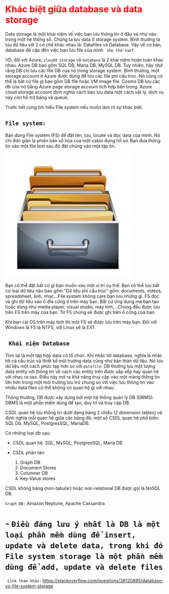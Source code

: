 <h1 style="color:red"> Khác biệt giữa database và data storage </h1>

Data storage là một khái niệm về việc bạn lưu thông tin ở đâu và như nào trong một hệ thống số. Chúng ta lưu data ở storage system. Bình thường ta lưu dữ liệu với 2 cơ chế khác nhau là: Datafiles và Database. Vậy về cơ bản, database đề cập đến việc bạn lưu file của mình ` như thế naof`.

VD, đối với Azure, `cloudd storage` và `database` là 2 khái niệm hoàn toàn khác nhau. Azure DB bao gồm SQL DB, Maria DB, MySQL DB. Tuy nhiên, hãy nhớ rằng DB chỉ lưu các file DB của nó trong storage system. Bình thường, một storage account ở Azure được dùng để lưu các file phi cấu trúc. Nó cũng có thể là bất cứ file gì bao gồm DB file hoặc VM image file. Cosmo DB lưu các db của nó bằng Azure page storage account tích hợp bên trong. Azure cloud storage account định nghĩa cách bạn lưu data một cách vật lý, dịch vụ này còn hỗ trợ bảng và queue. 

Trước hết cùng tìm hiểu File system nếu muốn làm rõ sự khác biệt.

## `File system:`

Bạn dùng File system (FS) để đặt tên, lưu, locate và đọc data của mình. Nó chỉ đơn giản là phiên bản số hóa của một cabin đựng hồ sơ. Bạn đưa thông tin vào một file text sau đó đặt chúng vào một tập tin.

![db1](../img/db1.png)

Bạn có thể đặt bất cứ gì bạn muốn vào một vị trí cụ thể. Bạn có thể lưu bất cứ loại dữ liệu nào bao gồm "Dữ liệu phi cấu trúc" gồm: documents, videos, spreadsheet, ảnh, nhạc...File system không care bạn lưu những gì. FS đọc và ghi dữ liệu vào ổ đĩa cứng ở trên máy bạn. Bất cứ ứng dụng mà bạn tạo hoặc dùng như media player, visual studio, máy tính,...Chúng đều được lưu trên FS trên máy của bạn. Từ FS chúng sẽ được ghi trên ổ cứng của bạn.

Khi bạn cài OS trên máy tính thì một FS sẽ được lưu trên máy bạn. Đối với Windows là FS là NTFS, với Linux sẽ là EXT.


## ` Khái niệm Database`

Tóm lại là một tập hợp data có tổ chức. Khi nhắc tới database, nghĩa là nhắc tới cả cấu trúc và thiết kế môi trường data cũng như bản thân dữ liệu. Nó lưu dữ liệu một cách phức tạp hơn so với `datafile`. DB thường lưu một lượng data entity với thông tin về cách các entity trên được sắp xếp hay quan hệ với nhau ra sao. Điều này mở ra khả năng  truy cập vào một mảng thông tin lớn hơn trong một môi trường lưu trữ chung so với việc lưu thông tin vào nhiều data files có thể không có quan hệ gì với nhau.

Thông thường, DB được xây dựng bởi một hệ thống quản lý DB (DBMS). DBMS là một phần mềm dùng để tạo, duy trì và truy cập DB.

CSDL quan hệ lưu thông tin dưới dạng bảng 2 chiều (2 dimension tables) và định nghĩa mối quan hệ giữa các bảng đó, một số CSDL quan hệ phổ biến: SQL Db, MySQL, PostgresSQL, MariaDB.

Có những loại db sau:

- CSDL quan hệ: SQL, MySQL, PostgresSQL, Maria DB

- CSDL phân tán:
    
    1. Graph DB
    2. Document Stores
    3. Columner DB
    4. Key-Value stores

CSDL không bảng (non-tabular) hoặc non-relational DB được gọi là NoSQL DB.

`Graph DB:` Amazon Neptune, Apache Cassandra

# - `Điều đáng lưu ý nhất là DB là một loại phần mềm dùng để insert, update và delete data, trong khi đó File system storage là một phần mềm dùng để add, update và delete files` 

` Link tham khảo:` https://stackoverflow.com/questions/38120895/database-vs-file-system-storage


